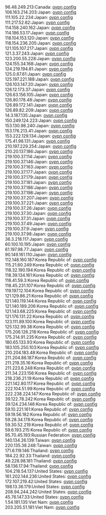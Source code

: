 96.48.249.213:Canada: [ovpn config](vpn/96_48_249_213.ovpn)  
106.163.214.203:Japan: [ovpn config](vpn/106_163_214_203.ovpn)  
111.105.22.234:Japan: [ovpn config](vpn/111_105_22_234.ovpn)  
111.217.52.62:Japan: [ovpn config](vpn/111_217_52_62.ovpn)  
114.158.240.162:Japan: [ovpn config](vpn/114_158_240_162.ovpn)  
114.186.53.17:Japan: [ovpn config](vpn/114_186_53_17.ovpn)  
118.104.153.120:Japan: [ovpn config](vpn/118_104_153_120.ovpn)  
118.154.236.205:Japan: [ovpn config](vpn/118_154_236_205.ovpn)  
121.105.107.217:Japan: [ovpn config](vpn/121_105_107_217.ovpn)  
121.3.37.243:Japan: [ovpn config](vpn/121_3_37_243.ovpn)  
123.200.55.228:Japan: [ovpn config](vpn/123_200_55_228.ovpn)  
124.155.34.168:Japan: [ovpn config](vpn/124_155_34_168.ovpn)  
124.219.194.81:Japan: [ovpn config](vpn/124_219_194_81.ovpn)  
125.0.87.61:Japan: [ovpn config](vpn/125_0_87_61.ovpn)  
125.197.221.188:Japan: [ovpn config](vpn/125_197_221_188.ovpn)  
126.103.147.20:Japan: [ovpn config](vpn/126_103_147_20.ovpn)  
126.12.173.37:Japan: [ovpn config](vpn/126_12_173_37.ovpn)  
126.63.156.105:Japan: [ovpn config](vpn/126_63_156_105.ovpn)  
126.80.178.48:Japan: [ovpn config](vpn/126_80_178_48.ovpn)  
126.89.172.141:Japan: [ovpn config](vpn/126_89_172_141.ovpn)  
126.89.82.209:Japan: [ovpn config](vpn/126_89_82_209.ovpn)  
14.3.187.135:Japan: [ovpn config](vpn/14_3_187_135.ovpn)  
150.249.124.223:Japan: [ovpn config](vpn/150_249_124_223.ovpn)  
153.130.98.240:Japan: [ovpn config](vpn/153_130_98_240.ovpn)  
153.176.213.41:Japan: [ovpn config](vpn/153_176_213_41.ovpn)  
153.222.129.134:Japan: [ovpn config](vpn/153_222_129_134.ovpn)  
175.41.98.131:Japan: [ovpn config](vpn/175_41_98_131.ovpn)  
210.197.229.254:Japan: [ovpn config](vpn/210_197_229_254.ovpn)  
210.20.137.186:Japan: [ovpn config](vpn/210_20_137_186.ovpn)  
219.100.37.114:Japan: [ovpn config](vpn/219_100_37_114.ovpn)  
219.100.37.146:Japan: [ovpn config](vpn/219_100_37_146.ovpn)  
219.100.37.163:Japan: [ovpn config](vpn/219_100_37_163.ovpn)  
219.100.37.177:Japan: [ovpn config](vpn/219_100_37_177.ovpn)  
219.100.37.179:Japan: [ovpn config](vpn/219_100_37_179.ovpn)  
219.100.37.181:Japan: [ovpn config](vpn/219_100_37_181.ovpn)  
219.100.37.186:Japan: [ovpn config](vpn/219_100_37_186.ovpn)  
219.100.37.198:Japan: [ovpn config](vpn/219_100_37_198.ovpn)  
219.100.37.207:Japan: [ovpn config](vpn/219_100_37_207.ovpn)  
219.100.37.221:Japan: [ovpn config](vpn/219_100_37_221.ovpn)  
219.100.37.26:Japan: [ovpn config](vpn/219_100_37_26.ovpn)  
219.100.37.30:Japan: [ovpn config](vpn/219_100_37_30.ovpn)  
219.100.37.31:Japan: [ovpn config](vpn/219_100_37_31.ovpn)  
219.100.37.49:Japan: [ovpn config](vpn/219_100_37_49.ovpn)  
219.100.37.9:Japan: [ovpn config](vpn/219_100_37_9.ovpn)  
219.100.37.98:Japan: [ovpn config](vpn/219_100_37_98.ovpn)  
36.3.218.117:Japan: [ovpn config](vpn/36_3_218_117.ovpn)  
60.100.10.195:Japan: [ovpn config](vpn/60_100_10_195.ovpn)  
61.197.98.77:Japan: [ovpn config](vpn/61_197_98_77.ovpn)  
90.149.161.110:Japan: [ovpn config](vpn/90_149_161_110.ovpn)  
112.148.160.187:Korea Republic of: [ovpn config](vpn/112_148_160_187.ovpn)  
115.21.60.249:Korea Republic of: [ovpn config](vpn/115_21_60_249.ovpn)  
118.32.190.194:Korea Republic of: [ovpn config](vpn/118_32_190_194.ovpn)  
118.39.134.161:Korea Republic of: [ovpn config](vpn/118_39_134_161.ovpn)  
118.41.59.3:Korea Republic of: [ovpn config](vpn/118_41_59_3.ovpn)  
118.45.231.107:Korea Republic of: [ovpn config](vpn/118_45_231_107.ovpn)  
119.197.12.104:Korea Republic of: [ovpn config](vpn/119_197_12_104.ovpn)  
121.129.86.21:Korea Republic of: [ovpn config](vpn/121_129_86_21.ovpn)  
121.140.119.144:Korea Republic of: [ovpn config](vpn/121_140_119_144.ovpn)  
121.140.189.206:Korea Republic of: [ovpn config](vpn/121_140_189_206.ovpn)  
121.143.68.225:Korea Republic of: [ovpn config](vpn/121_143_68_225.ovpn)  
121.176.131.22:Korea Republic of: [ovpn config](vpn/121_176_131_22.ovpn)  
123.111.89.100:Korea Republic of: [ovpn config](vpn/123_111_89_100.ovpn)  
125.132.99.38:Korea Republic of: [ovpn config](vpn/125_132_99_38.ovpn)  
175.206.126.218:Korea Republic of: [ovpn config](vpn/175_206_126_218.ovpn)  
175.214.91.235:Korea Republic of: [ovpn config](vpn/175_214_91_235.ovpn)  
180.65.133.93:Korea Republic of: [ovpn config](vpn/180_65_133_93.ovpn)  
183.105.250.103:Korea Republic of: [ovpn config](vpn/183_105_250_103.ovpn)  
210.204.183.48:Korea Republic of: [ovpn config](vpn/210_204_183_48.ovpn)  
211.204.86.187:Korea Republic of: [ovpn config](vpn/211_204_86_187.ovpn)  
211.219.35.16:Korea Republic of: [ovpn config](vpn/211_219_35_16.ovpn)  
211.223.6.248:Korea Republic of: [ovpn config](vpn/211_223_6_248.ovpn)  
211.34.223.156:Korea Republic of: [ovpn config](vpn/211_34_223_156.ovpn)  
218.236.21.19:Korea Republic of: [ovpn config](vpn/218_236_21_19.ovpn)  
221.142.80.117:Korea Republic of: [ovpn config](vpn/221_142_80_117.ovpn)  
222.104.51.99:Korea Republic of: [ovpn config](vpn/222_104_51_99.ovpn)  
222.238.224.147:Korea Republic of: [ovpn config](vpn/222_238_224_147.ovpn)  
39.122.78.242:Korea Republic of: [ovpn config](vpn/39_122_78_242.ovpn)  
39.124.234.146:Korea Republic of: [ovpn config](vpn/39_124_234_146.ovpn)  
59.10.221.161:Korea Republic of: [ovpn config](vpn/59_10_221_161.ovpn)  
59.19.56.182:Korea Republic of: [ovpn config](vpn/59_19_56_182.ovpn)  
59.28.34.178:Korea Republic of: [ovpn config](vpn/59_28_34_178.ovpn)  
59.30.52.219:Korea Republic of: [ovpn config](vpn/59_30_52_219.ovpn)  
59.6.193.215:Korea Republic of: [ovpn config](vpn/59_6_193_215.ovpn)  
95.70.45.193:Russian Federation: [ovpn config](vpn/95_70_45_193.ovpn)  
140.134.26.139:Taiwan: [ovpn config](vpn/140_134_26_139.ovpn)  
220.135.38.248:Taiwan: [ovpn config](vpn/220_135_38_248.ovpn)  
171.6.119.146:Thailand: [ovpn config](vpn/171_6_119_146.ovpn)  
184.22.92.33:Thailand: [ovpn config](vpn/184_22_92_33.ovpn)  
49.228.98.181:Thailand: [ovpn config](vpn/49_228_98_181.ovpn)  
58.136.17.94:Thailand: [ovpn config](vpn/58_136_17_94.ovpn)  
104.218.54.137:United States: [ovpn config](vpn/104_218_54_137.ovpn)  
161.202.144.236:United States: [ovpn config](vpn/161_202_144_236.ovpn)  
172.107.219.42:United States: [ovpn config](vpn/172_107_219_42.ovpn)  
198.13.36.179:United States: [ovpn config](vpn/198_13_36_179.ovpn)  
208.94.244.242:United States: [ovpn config](vpn/208_94_244_242.ovpn)  
45.76.147.33:United States: [ovpn config](vpn/45_76_147_33.ovpn)  
1.54.181.135:Viet Nam: [ovpn config](vpn/1_54_181_135.ovpn)  
203.205.51.181:Viet Nam: [ovpn config](vpn/203_205_51_181.ovpn)  
